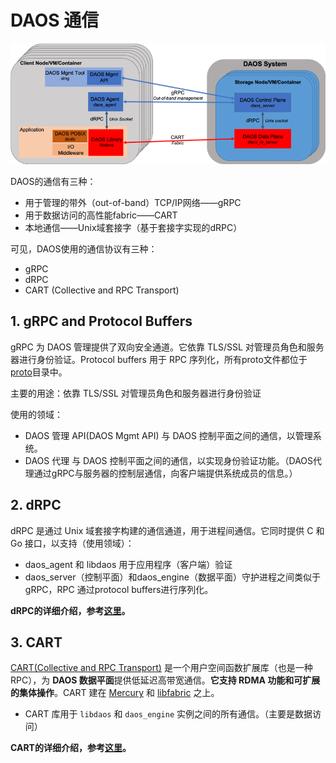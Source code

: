 # DAOS 通信

![](images/markdown-2021-02-17-10-51-07.png)

DAOS的通信有三种：

- 用于管理的带外（out-of-band）TCP/IP网络——gRPC
- 用于数据访问的高性能fabric——CART
- 本地通信——Unix域套接字（基于套接字实现的dRPC）

可见，DAOS使用的通信协议有三种：

- gRPC
- dRPC
- CART (Collective and RPC Transport)

## 1. gRPC and Protocol Buffers

gRPC 为 DAOS 管理提供了双向安全通道。它依靠 TLS/SSL 对管理员角色和服务器进行身份验证。Protocol buffers 用于 RPC 序列化，所有proto文件都位于[proto](/src/proto)目录中。

主要的用途：依靠 TLS/SSL 对管理员角色和服务器进行身份验证

使用的领域：

- DAOS 管理 API(DAOS Mgmt API) 与 DAOS 控制平面之间的通信，以管理系统。
- DAOS 代理 与 DAOS 控制平面之间的通信，以实现身份验证功能。（DAOS代理通过gRPC与服务器的控制层通信，向客户端提供系统成员的信息。）

## 2. dRPC

dRPC 是通过 Unix 域套接字构建的通信通道，用于进程间通信。它同时提供 C 和 Go 接口，以支持（使用领域）：

- daos_agent 和 libdaos 用于应用程序（客户端）验证
- daos_server（控制平面）和daos_engine（数据平面）守护进程之间类似于 gRPC，RPC 通过protocol buffers进行序列化。

**dRPC的详细介绍，参考[这里](/src/control/drpc/README.cn.md)。**

## 3. CART

[CART(Collective and RPC Transport)](https://github.com/daos-stack/cart) 是一个用户空间函数扩展库（也是一种RPC），为 **DAOS 数据平面**提供低延迟高带宽通信。**它支持 RDMA 功能和可扩展的集体操作**。CART 建在 [Mercury](https://github.com/mercury-hpc/mercury) 和 [libfabric](https://ofiwg.github.io/libfabric/) 之上。

- CART 库用于 `libdaos` 和 `daos_engine` 实例之间的所有通信。（主要是数据访问）

**CART的详细介绍，参考[这里](/src/cart/README.cn.md)。**
